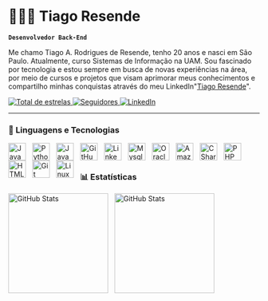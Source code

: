 # 👨🏻‍💻 Tiago Resende

**`Desenvolvedor Back-End`**

Me chamo Tiago A. Rodrigues de Resende, tenho 20 anos e nasci em São Paulo. Atualmente, curso Sistemas de Informação na UAM. Sou fascinado por tecnologia e estou sempre em busca de novas experiências na área, por meio de cursos e projetos que visam aprimorar meus conhecimentos e compartilho minhas conquistas através do meu LinkedIn"[Tiago Resende](https://www.linkedin.com/in/tiago-resende-686a90305/)".

<p align="left">
  <a href="https://github.com/tiagordz?tab=repositories&sort=stargazers">
    <img alt="Total de estrelas" title="Total de estrelas GitHub"
      src="https://custom-icon-badges.demolab.com/github/stars/tiagordz?color=55960c&style=for-the-badge&labelColor=488207&logo=star&label=estrelas" />
  </a>
  <a href="https://github.com/tiagordz?tab=followers">
    <img alt="Seguidores" title="Me siga no GitHub"
      src="https://custom-icon-badges.demolab.com/github/followers/tiagordz?color=236ad3&labelColor=1155ba&style=for-the-badge&logo=github&label=Seguidores&logoColor=white" />
  </a>
  <a href="https://www.linkedin.com/in/tiago-resende-686a90305/" target="_blank">
    <img alt="LinkedIn" title="Visite meu LinkedIn"
      src="https://img.shields.io/badge/LinkedIn-Perfil-0A66C2?style=for-the-badge&logo=linkedin&logoColor=white" />
  </a>
</p>

---

### 🧠 Linguagens e Tecnologias

<img 
align="left"
alt="Java" 
title="Java"
width="35px" 
style="padding-right:10px;" 
src="https://cdn.jsdelivr.net/gh/devicons/devicon/icons/java/java-original.svg"/>
<img 
align="left" 
alt="Python"
title="Python"
width="35px" 
style="padding-right:10px;" 
src="https://cdn.jsdelivr.net/gh/devicons/devicon/icons/python/python-plain.svg" />
<img 
    align="left" 
    alt="JavaScript" 
    title="JavaScript"
    width="35px" 
    style="padding-right: 10px;" 
    src="https://cdn.jsdelivr.net/gh/devicons/devicon@latest/icons/javascript/javascript-original.svg" 
/>
<img align="left" 
alt="GitHub" 
title="GitHub"
width="35px" 
style="padding-right:10px;" 
src="https://cdn.jsdelivr.net/gh/devicons/devicon@latest/icons/github/github-original.svg" />
<img 
    align="left" 
    alt="Linkedin"
    title="Linkedin" 
    width="35px" 
    style="padding-right: 10px;" 
    src="https://cdn.jsdelivr.net/gh/devicons/devicon@latest/icons/linkedin/linkedin-original.svg" 
/>
<img 
    align="left" 
    alt="Mysql" 
    title="Mysql"
    width="35px" 
    style="padding-right: 10px;" 
    src="https://cdn.jsdelivr.net/gh/devicons/devicon@latest/icons/mysql/mysql-original.svg" 
/>
<img 
    align="left" 
    alt="Oracle"
    title="Oracle" 
    width="35px" 
    style="padding-right: 10px;" 
    src="https://cdn.jsdelivr.net/gh/devicons/devicon@latest/icons/oracle/oracle-original.svg" 
/>
<img 
    align="left" 
    alt="Amazon Web Services" 
    title="Amazon Web Services"
    width="35px" 
    style="padding-right: 10px;" 
    src="https://cdn.jsdelivr.net/gh/devicons/devicon@latest/icons/amazonwebservices/amazonwebservices-plain-wordmark.svg" 
/>
<img 
    align="left" 
    alt="CSharp" 
    title="CSharp"
    width="35px" 
    style="padding-right: 10px;" 
    src="https://cdn.jsdelivr.net/gh/devicons/devicon@latest/icons/csharp/csharp-original.svg" 
/>
<img 
    align="left" 
    alt="PHP" 
    title="PHP"
    width="35px" 
    style="padding-right: 10px;" 
    src="https://cdn.jsdelivr.net/gh/devicons/devicon@latest/icons/php/php-original.svg" 
/>
<img 
    align="left" 
    alt="HTML5" 
    title="HTML5"
    width="35px" 
    style="padding-right: 10px;" 
    src="https://cdn.jsdelivr.net/gh/devicons/devicon@latest/icons/html5/html5-original.svg" 
/>
<img 
    align="left" 
    alt="Git" 
    title="Git"
    width="35px" 
    style="padding-right: 10px;" 
    src="https://cdn.jsdelivr.net/gh/devicons/devicon@latest/icons/git/git-original.svg" 
/>
<img 
    align="left" 
    alt="Linux" 
    title="Linux"
    width="35px" 
    style="padding-right: 10px;" 
    src="https://cdn.jsdelivr.net/gh/devicons/devicon@latest/icons/linux/linux-original.svg" 
/>
<br/>
<br/>

### 📊 Estatísticas

<p>
  <img 
    align="left" 
    alt="GitHub Stats" 
    height="200" 
    style="padding-right: 10px;" 
    src="https://github-readme-stats.vercel.app/api?username=tiagordz&show_icons=true&theme=tokyonight&include_all_commits=true&locale=pt-br" 
  />

<img 
      align="left" 
      alt="GitHub Stats" 
      height="200" 
      src="https://github-readme-stats.vercel.app/api/top-langs/?username=tiagordz&theme=tokyonight&layout=compact&custom_title=Tecnologias&langs_count=9" 
  />

</p>
